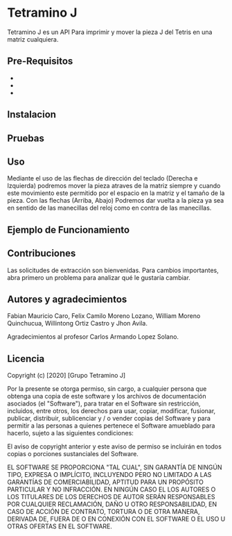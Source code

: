 # Tetramino J

Tetramino J es un API Para imprimir y mover la pieza J del Tetris en una matriz cualquiera. 
## Pre-Requisitos
-
-
-

## Instalacion

## Pruebas 

## Uso

Mediante el uso de las flechas de dirección del teclado (Derecha e Izquierda) podremos mover la pieza atraves de la matriz siempre y cuando este movimiento este permitido por el espacio en la matriz y el tamaño de la pieza.
Con las flechas (Arriba, Abajo) Podremos dar vuelta a la pieza ya sea en sentido de las manecillas del reloj como en contra de las manecillas.  

## Ejemplo de Funcionamiento


## Contribuciones
Las solicitudes de extracción son bienvenidas. Para cambios importantes, abra primero un problema para analizar qué le gustaría cambiar.


## Autores y agradecimientos
Fabian Mauricio Caro, Felix Camilo Moreno Lozano, William Moreno Quinchucua, Willintong Ortiz Castro y Jhon Avila.

Agradecimientos al profesor Carlos Armando Lopez Solano.
## Licencia 
Copyright (c) [2020] [Grupo Tetramino J]

Por la presente se otorga permiso, sin cargo, a cualquier persona que obtenga una copia
de este software y los archivos de documentación asociados (el "Software"), para tratar
en el Software sin restricción, incluidos, entre otros, los derechos
para usar, copiar, modificar, fusionar, publicar, distribuir, sublicenciar y / o vender
copias del Software y para permitir a las personas a quienes pertenece el Software
amueblado para hacerlo, sujeto a las siguientes condiciones:

El aviso de copyright anterior y este aviso de permiso se incluirán en todos
copias o porciones sustanciales del Software.

EL SOFTWARE SE PROPORCIONA "TAL CUAL", SIN GARANTÍA DE NINGÚN TIPO, EXPRESA O
IMPLÍCITO, INCLUYENDO PERO NO LIMITADO A LAS GARANTÍAS DE COMERCIABILIDAD,
APTITUD PARA UN PROPÓSITO PARTICULAR Y NO INFRACCIÓN. EN NINGÚN CASO EL
LOS AUTORES O LOS TITULARES DE LOS DERECHOS DE AUTOR SERÁN RESPONSABLES POR CUALQUIER RECLAMACIÓN, DAÑO U OTRO
RESPONSABILIDAD, EN CASO DE ACCIÓN DE CONTRATO, TORTURA O DE OTRA MANERA, DERIVADA DE,
FUERA DE O EN CONEXIÓN CON EL SOFTWARE O EL USO U OTRAS OFERTAS EN EL
SOFTWARE.
